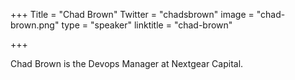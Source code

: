 +++
Title = "Chad Brown"
Twitter = "chadsbrown"
image = "chad-brown.png"
type = "speaker"
linktitle = "chad-brown"

+++

Chad Brown is the Devops Manager at Nextgear Capital.
